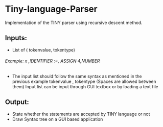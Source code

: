 # Tiny-language-Parser
Implementation of the TINY parser using recursive descent method.
## Inputs:

- List of ( tokenvalue, tokentype)
######   Example: x ,IDENTIFIER :=, ASSIGN 4,NUMBER

- The input list should follow the same syntax as mentioned in the previous example tokenvalue , tokentype (Spaces are allowed between them)
Input list can be input through GUI textbox or by loading a text file

## Output:

- State whether the statements are accepted by TINY language or not
- Draw Syntax tree on a GUI based application
